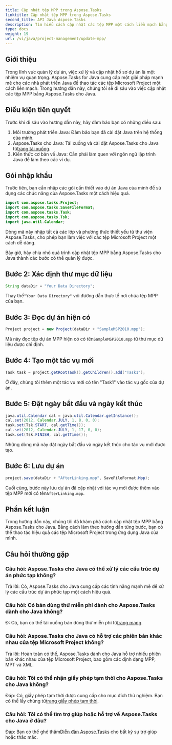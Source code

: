 ```yaml
---
title: Cập nhật tệp MPP trong Aspose.Tasks
linktitle: Cập nhật tệp MPP trong Aspose.Tasks
second_title: API Java Aspose.Tasks
description: Tìm hiểu cách cập nhật các tệp MPP một cách liền mạch bằng Aspose.Tasks cho Java. Hãy làm theo hướng dẫn từng bước của chúng tôi để thao tác hiệu quả với tệp dự án.
type: docs
weight: 19
url: /vi/java/project-management/update-mpp/
---
```

## Giới thiệu
Trong lĩnh vực quản lý dự án, việc xử lý và cập nhật hồ sơ dự án là một nhiệm vụ quan trọng. Aspose.Tasks for Java cung cấp một giải pháp mạnh mẽ cho các nhà phát triển Java để thao tác các tệp Microsoft Project một cách liền mạch. Trong hướng dẫn này, chúng tôi sẽ đi sâu vào việc cập nhật các tệp MPP bằng Aspose.Tasks cho Java.
## Điều kiện tiên quyết
Trước khi đi sâu vào hướng dẫn này, hãy đảm bảo bạn có những điều sau:
1. Môi trường phát triển Java: Đảm bảo bạn đã cài đặt Java trên hệ thống của mình.
2.  Aspose.Tasks cho Java: Tải xuống và cài đặt Aspose.Tasks cho Java từ[trang tải xuống](https://releases.aspose.com/tasks/java/).
3. Kiến thức cơ bản về Java: Cần phải làm quen với ngôn ngữ lập trình Java để làm theo các ví dụ.

## Gói nhập khẩu
Trước tiên, bạn cần nhập các gói cần thiết vào dự án Java của mình để sử dụng các chức năng của Aspose.Tasks một cách hiệu quả.

```java
import com.aspose.tasks.Project;
import com.aspose.tasks.SaveFileFormat;
import com.aspose.tasks.Task;
import com.aspose.tasks.Tsk;
import java.util.Calendar;
```
Dòng mã này nhập tất cả các lớp và phương thức thiết yếu từ thư viện Aspose.Tasks, cho phép bạn làm việc với các tệp Microsoft Project một cách dễ dàng.

Bây giờ, hãy chia nhỏ quá trình cập nhật tệp MPP bằng Aspose.Tasks cho Java thành các bước có thể quản lý được.
## Bước 2: Xác định thư mục dữ liệu
```java
String dataDir = "Your Data Directory";
```
 Thay thế`"Your Data Directory"` với đường dẫn thực tế nơi chứa tệp MPP của bạn.
## Bước 3: Đọc dự án hiện có
```java
Project project = new Project(dataDir + "SampleMSP2010.mpp");
```
 Mã này đọc tệp dự án MPP hiện có có tên`SampleMSP2010.mpp` từ thư mục dữ liệu được chỉ định.
## Bước 4: Tạo một tác vụ mới
```java
Task task = project.getRootTask().getChildren().add("Task1");
```
Ở đây, chúng tôi thêm một tác vụ mới có tên "Task1" vào tác vụ gốc của dự án.
## Bước 5: Đặt ngày bắt đầu và ngày kết thúc
```java
java.util.Calendar cal = java.util.Calendar.getInstance();
cal.set(2012, Calendar.JULY, 1, 8, 0, 0);
task.set(Tsk.START, cal.getTime());
cal.set(2012, Calendar.JULY, 1, 17, 0, 0);
task.set(Tsk.FINISH, cal.getTime());
```
Những dòng mã này đặt ngày bắt đầu và ngày kết thúc cho tác vụ mới được tạo.
## Bước 6: Lưu dự án
```java
project.save(dataDir + "AfterLinking.mpp", SaveFileFormat.Mpp);
```
 Cuối cùng, bước này lưu dự án đã cập nhật với tác vụ mới được thêm vào tệp MPP mới có tên`AfterLinking.mpp`.

## Phần kết luận
Trong hướng dẫn này, chúng tôi đã khám phá cách cập nhật tệp MPP bằng Aspose.Tasks cho Java. Bằng cách làm theo hướng dẫn từng bước, bạn có thể thao tác hiệu quả các tệp Microsoft Project trong ứng dụng Java của mình.
## Câu hỏi thường gặp
### Câu hỏi: Aspose.Tasks cho Java có thể xử lý các cấu trúc dự án phức tạp không?
Trả lời: Có, Aspose.Tasks cho Java cung cấp các tính năng mạnh mẽ để xử lý các cấu trúc dự án phức tạp một cách hiệu quả.
### Câu hỏi: Có bản dùng thử miễn phí dành cho Aspose.Tasks dành cho Java không?
 Đ: Có, bạn có thể tải xuống bản dùng thử miễn phí từ[trang mạng](https://releases.aspose.com/).
### Câu hỏi: Aspose.Tasks cho Java có hỗ trợ các phiên bản khác nhau của tệp Microsoft Project không?
Trả lời: Hoàn toàn có thể, Aspose.Tasks dành cho Java hỗ trợ nhiều phiên bản khác nhau của tệp Microsoft Project, bao gồm các định dạng MPP, MPT và XML.
### Câu hỏi: Tôi có thể nhận giấy phép tạm thời cho Aspose.Tasks cho Java không?
 Đáp: Có, giấy phép tạm thời được cung cấp cho mục đích thử nghiệm. Bạn có thể lấy chúng từ[trang giấy phép tạm thời](https://purchase.aspose.com/temporary-license/).
### Câu hỏi: Tôi có thể tìm trợ giúp hoặc hỗ trợ về Aspose.Tasks cho Java ở đâu?
 Đáp: Bạn có thể ghé thăm[Diễn đàn Aspose.Tasks](https://forum.aspose.com/c/tasks/15) cho bất kỳ sự trợ giúp hoặc thắc mắc.